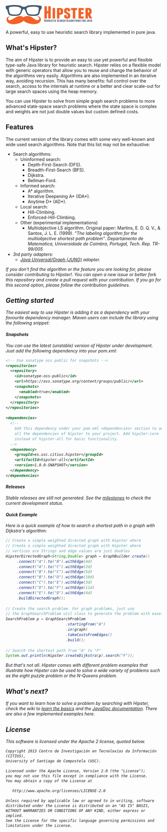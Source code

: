 ![Hipster](src/main/doclava/custom/assets/hipster-template/assets/images/header-logo.png?raw=true)

A powerful, easy to use heuristic search library implemented in pure java.

## What's Hipster?

The aim of Hipster is to provide an easy to use yet powerful and flexible type-safe Java library for heuristic search. 
Hipster relies on a flexible model with generic operators that allow you to reuse and change the behavior of the algorithms very easily. Algorithms are also implemented in an iterative way, avoiding recursion. This has many benefits: full control over the search, access to the internals at runtime or a better and clear scale-out for large search spaces using the heap memory.

You can use Hipster to solve from simple graph search problems to more advanced state-space search problems where the state space is complex and weights are not just double values but custom defined costs.

## Features

The current version of the library comes with some very well-known and wide used search algorithms. Note that this list may not be exhaustive:

* Search algorithms:
    * Uninformed search:
        * Depth-First-Search (DFS).
        * Breadth-First-Search (BFS).
        * Dijkstra.
        * Bellman-Ford.
    * Informed search:
        * A\* algorithm.
        * Iterative Deepening A\* (IDA\*).
        * Anytime D\* (AD\*).
    * Local search:
        * Hill-Climbing.
        * Enforced-Hill-Climbing.
    * Other (experimental implementations)
        * Multiobjective LS algorithm. Original paper: Martins, E. D. Q. V., & Santos, J. L. E. (1999). *"The labeling            algorithm for the multiobjective shortest path problem"*. <i>Departamento de Matematica, Universidade de                Coimbra, Portugal, Tech. Rep. TR-99/005
* 3rd party adapters:
    * [Java Universal/Graph (JUNG)](http://jung.sourceforge.net/) adapter.

If you don't find the algorithm or the feature you are looking for, please consider contributing to Hipster!. You can open a new issue or better fork this repository and create a pull request with your contribution. If you go for this second option, please follow the contribution guidelines.

## Getting started

The easiest way to use Hipster is adding it as a dependency with your favourite dependency manager.
Maven users can include the library using the following snippet:

#### Snapshots

You can use the latest (unstable) version of Hipster under development. Just add the following dependency into your pom.xml:

```xml
<!-- Use sonatype oss public for snapshots -->
<repositories>
  <repository>
    <id>sonatype-oss-public</id>
    <url>https://oss.sonatype.org/content/groups/public/</url>
    <snapshots>
      <enabled>true</enabled>
    </snapshots>
  </repository>
</repositories>

<dependencies>
  <!-- 
    Add this dependency under your pom.xml <dependencies> section to add
    all the dependencies of Hipster to your project. Add hipster-core
    instead of hipster-all for basic functionality.
  -->
  <dependency>
    <groupId>es.usc.citius.hipster</groupId>
    <artifactId>hipster-all</artifactId>
    <version>1.0.0-SNAPSHOT</version>
  </dependency>
</dependencies>
```

#### Releases

Stable releases are still not generated. See the [milestones](https://github.com/citiususc/hipster/issues/milestones) to check the current development status.

#### Quick Example

Here is a quick example of how to search a shortest path in a graph with Dijkstra's algorithm:

```java
// Create a simple weighted directed graph with Hipster where
// Create a simple weighted directed graph with Hipster where
// vertices are Strings and edge values are just doubles
HipsterDirectedGraph<String,Double> graph = GraphBuilder.create()
     .connect("A").to("B").withEdge(4d)
     .connect("A").to("C").withEdge(2d)
     .connect("B").to("C").withEdge(5d)
     .connect("B").to("D").withEdge(10d)
     .connect("C").to("E").withEdge(3d)
     .connect("D").to("F").withEdge(11d)
     .connect("E").to("D").withEdge(4d)
     .buildDirectedGraph();

// Create the search problem. For graph problems, just use
// the GraphSearchProblem util class to generate the problem with ease.
SearchProblem p = GraphSearchProblem
                           .startingFrom("A")
                           .in(graph)
                           .takeCostsFromEdges()
                           .build();
                           
// Search the shortest path from "A" to "F"
System.out.println(Hipster.createDijkstra(p).search("F"));
```
But that's not all. Hipster comes with different problem examples that illustrate how Hipster can be used to solve a wide variety of problems such as the eight puzzle problem or the N-Queens problem.

## What's next?

If you want to learn how to solve a problem by searching with Hipster, check the wiki to [learn the basics](https://github.com/citiususc/hipster/wiki/Getting-Started) and the [JavaDoc documentation](http://citiususc.github.io/hipster/documentation/javadoc/1.0.0-SNAPSHOT). There are also a few implemented examples here.

## License

This software is licensed under the Apache 2 license, quoted below.

    Copyright 2013 Centro de Investigación en Tecnoloxías da Información (CITIUS),
    University of Santiago de Compostela (USC).

    Licensed under the Apache License, Version 2.0 (the "License");
    you may not use this file except in compliance with the License.
    You may obtain a copy of the License at

       http://www.apache.org/licenses/LICENSE-2.0

    Unless required by applicable law or agreed to in writing, software
    distributed under the License is distributed on an "AS IS" BASIS,
    WITHOUT WARRANTIES OR CONDITIONS OF ANY KIND, either express or implied.
    See the License for the specific language governing permissions and
    limitations under the License.
    
    

